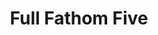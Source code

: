 ---
title: "Full Fathom Five"
slug: "full-fathom-five"
subtitle: ""
publisher: "Tor"
published: "2014"
asin: "0765335743"
authors: 
  - max-gladstone
started: "2016-05-28"
start_year: "2016"
finished: "2016-06-01"
---